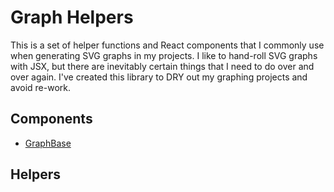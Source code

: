 # Graph Helpers

This is a set of helper functions and React components that I commonly use when generating SVG graphs in my projects. I like to hand-roll SVG graphs with JSX, but there are inevitably certain things that I need to do over and over again. I've created this library to DRY out my graphing projects and avoid re-work.

## Components

* [GraphBase](./docs/GraphBase.md)

## Helpers

